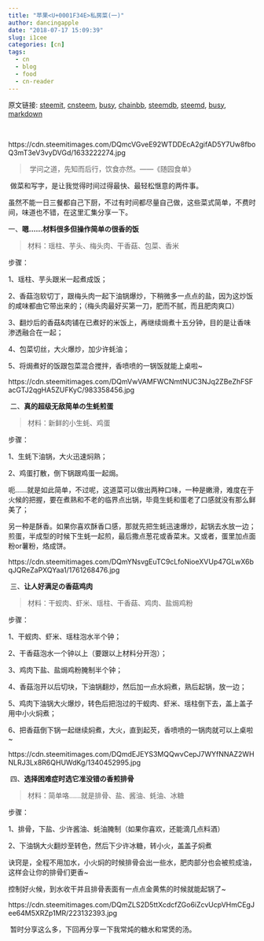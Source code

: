 ```yaml
---
title: "苹果<U+0001F34E>私房菜(一)"
author: dancingapple
date: "2018-07-17 15:09:39"
slug: i1cee
categories: [cn]
tags: 
  - cn
  - blog
  - food
  - cn-reader
---
```


原文链接: [steemit](https://steemit.com), [cnsteem](https://cnsteem.com), [busy](https://busy.org), [chainbb](https://chainbb.com), [steemdb](https://steemdb.com), [steemd](https://steemd.com), [busy](https://busy.org), [markdown](https://raw.githubusercontent.com/pzhaonet/steem_dancingapple/master/content/post/i1cee.md)

<html>
<p><br></p>
<p>https://cdn.steemitimages.com/DQmcVGveE92WTDDEcA2gifAD5Y7Uw8fboQ3mT3eV3vyDVGd/1633222274.jpg</p>
<blockquote>&nbsp;学问之道，先知而后行，饮食亦然。——《随园食单》</blockquote>
<p>&nbsp;做菜和写字，是让我觉得时间过得最快、最轻松惬意的两件事。</p>
<p>虽然不能一日三餐都自己下厨，不过有时间都尽量自己做，这些菜式简单，不费时间，味道也不错，在这里汇集分享一下。</p>
<p>一、<strong>嗯……材料很多但操作简单の很香的饭</strong></p>
<blockquote>材料：瑶柱、芋头、梅头肉、干香菇、包菜、香米</blockquote>
<p>步骤：</p>
<p>1、瑶柱、芋头跟米一起煮成饭；</p>
<p>2、香菇泡软切丁，跟梅头肉一起下油锅爆炒，下稍微多一点点的盐，因为这炒饭的咸味都由它带出来的；（梅头肉最好买第一刀，肥而不腻，而且肥肉爽口）</p>
<p>3、翻炒后的香菇&amp;肉铺在已煮好的米饭上，再继续焗煮十五分钟，目的是让香味渗透融合在一起；</p>
<p>4、包菜切丝，大火爆炒，加少许蚝油；</p>
<p>5、将焗煮好的饭跟包菜混合搅拌，香喷喷的一锅饭就能上桌啦~</p>
<p>https://cdn.steemitimages.com/DQmVwVAMFWCNmtNUC3NJq2ZBeZhFSFacGTJ2qgHA5ZUFKyC/983358456.jpg</p>
<p>&nbsp;二、<strong>真的超级无敌简单の生蚝煎蛋</strong></p>
<blockquote>材料：新鲜的小生蚝、鸡蛋</blockquote>
<p>步骤：</p>
<p>1、生蚝下油锅，大火迅速焖熟；</p>
<p>2、鸡蛋打散，倒下锅跟鸡蛋一起焗。</p>
<p>呃……就是如此简单，不过呢，这道菜可以做出两种口味，一种是嫩滑，难度在于火候的把握，要在煮熟和不老的临界点出锅，毕竟生蚝和蛋老了口感就没有那么鲜美了；</p>
<p>另一种是酥香。如果你喜欢酥香口感，那就先把生蚝迅速爆炒，起锅去水放一边；煎蛋，半成型的时候下生蚝一起煎，最后撒点葱花或香菜末。又或者，蛋里加点面粉or薯粉，烙成饼。</p>
<p>https://cdn.steemitimages.com/DQmYNsvgEuTC9cLfoNioeXVUp47GLwX6bqJQReZaPXQYaa1/1761268476.jpg</p>
<p>&nbsp;三、<strong>让人好满足の香菇鸡肉</strong></p>
<blockquote>材料：干蚬肉、虾米、瑶柱、干香菇、鸡肉、盐焗鸡粉</blockquote>
<p>步骤：</p>
<p>1、干蚬肉、虾米、瑶柱泡水半个钟；</p>
<p>2、干香菇泡水一个钟以上（要跟以上材料分开泡）；</p>
<p>3、鸡肉下盐、盐焗鸡粉腌制半个钟；</p>
<p>4、香菇泡开以后切块，下油锅翻炒，然后加一点水焖煮，熟后起锅，放一边；</p>
<p>5、鸡肉下油锅大火爆炒，转色后把泡过的干蚬肉、虾米、瑶柱倒下去，盖上盖子用中小火焖煮；</p>
<p>6、把香菇倒下锅一起继续焖煮，大火，直到起芡，香喷喷的一锅肉就可以上桌啦~</p>
<p>https://cdn.steemitimages.com/DQmdEJEYS3MQQwvCepJ7WYfNNAZ2WHNLRJ3Lx8R6QHUWdKg/1340452995.jpg</p>
<p>&nbsp;四、<strong>选择困难症时选它准没错の香煎排骨</strong></p>
<blockquote>材料：简单咯……就是排骨、盐、酱油、蚝油、冰糖</blockquote>
<p>步骤：</p>
<p>1、排骨，下盐、少许酱油、蚝油腌制（如果你喜欢，还能滴几点料酒）</p>
<p>2、下油锅大火翻炒至转色，然后下少许冰糖，转小火，盖盖子焖煮</p>
<p>诀窍是，全程不用加水，小火焖的时候排骨会出一些水，肥肉部分也会被煎成油，这样会让你的排骨们更香~</p>
<p>控制好火候，到水收干并且排骨表面有一点点金黄焦的时候就能起锅了~</p>
<p>https://cdn.steemitimages.com/DQmZLS2D5ttXcdcfZGo6iZcvUcpVHmCEgJee64M5XRZp1MR/223132393.jpg</p>
<p>&nbsp;暂时分享这么多，下回再分享一下我常炖的糖水和常煲的汤。</p>
</html>
